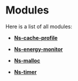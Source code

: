 
# Modules


Here is a list of all modules:


* [**Ns-cache-profile**](group__ns-cache-profile.md) 
    


















* [**Ns-energy-monitor**](group__ns-energy-monitor.md) 
    











* [**Ns-malloc**](group__ns-malloc.md) 
    








* [**Ns-timer**](group__ns-timer.md) 
    




















